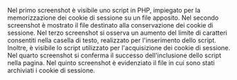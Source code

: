 Nel primo screenshot è visibile uno script in PHP, impiegato per la memorizzazione dei cookie di sessione su un file apposito.
Nel secondo screenshot è mostrato il file destinato alla conservazione dei cookie di sessione.
Nel terzo screenshot si osserva un aumento del limite di caratteri consentiti nella casella di testo, realizzato per l'inserimento dello script. Inoltre, è visibile lo script utilizzato per l'acquisizione dei cookie di sessione.
Nel quarto screenshot si conferma il successo dell'inclusione dello script nella pagina.
Nel quinto screenshot è evidenziato il file in cui sono stati archiviati i cookie di sessione.
